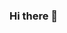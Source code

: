 ### Hi there 👋

<!--
**nxbisgin/nxbisgin** is a ✨ _special_ ✨ repository because its `README.md` (this file) appears on your GitHub profile.

Here are some ideas to get you started:

- 🔭 I’m currently teaching data science.
- 🔭 I'm also working on a data science project where I am using GPS data to understand customer behavior.
- 🌱 I’m currently learning deep learning.
- 👯 I’m looking to collaborate on increasing diversity in science and technology.
- 🤔 I’m looking for help with keeping my kids busy when I am working 😄
- 💬 Ask me about resources for learning data science.
- 📫 How to reach me: Connect me on LinkedIn.
- ⚡ Fun fact: If I am not on my computer, I am probably in the kitchen.
